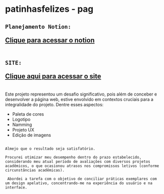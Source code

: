 # patinhasfelizes - pag

<table>
<h2>

    Planejamento Notion:
    


[Clique para acessar o notion](www.notion.so/Planejamento-de-task-bb3b32de53784c77b06a356af2262654?pvs=4)
</table>

<table>
<h2>

    SITE:
[Clique aqui para acessar o site](https://lucasfelixdev.github.io/patinhasfelizes/)
</table>


Este projeto representou um desafio significativo, pois além de conceber e desenvolver a página web, estive envolvido em contextos cruciais para a integralidade do projeto. Dentre esses aspectos:

<ul dir="auto">
<li>Paleta de cores</li>
<li>Logotipo</li>
<li>Namming</li>
<li>Projeto UX</li>
<li>Edição de imagens</li>
</ul>


###

##
```
Almejo que o resultado seja satisfatório.

Procurei otimizar meu desempenho dentro do prazo estabelecido, considerando meu atual período de avaliações com diversos projetos acadêmicos, o que ocasionou atrasos nos compromissos letivos (conforme circunstâncias acadêmicas).

 Abordei a tarefa com o objetivo de conciliar práticas exemplares com um design apelativo, concentrando-me na experiência do usuário e na interface.

